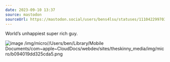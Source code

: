 ```yaml
---
date: 2023-09-10 13:37
source: mastodon
sourceUrl: https://mastodon.social/users/bens4lsu/statuses/111042299703009796
---
```

<p>World’s unhappiest super rich guy.</p>

<img src="/img/micro//Users/ben/Library/Mobile Documents/com~apple~CloudDocs/webdev/sites/theskinny_media/img/micro/b094019dd325cda5.png" alt="image /img/micro//Users/ben/Library/Mobile Documents/com~apple~CloudDocs/webdev/sites/theskinny_media/img/micro/b094019dd325cda5.png">